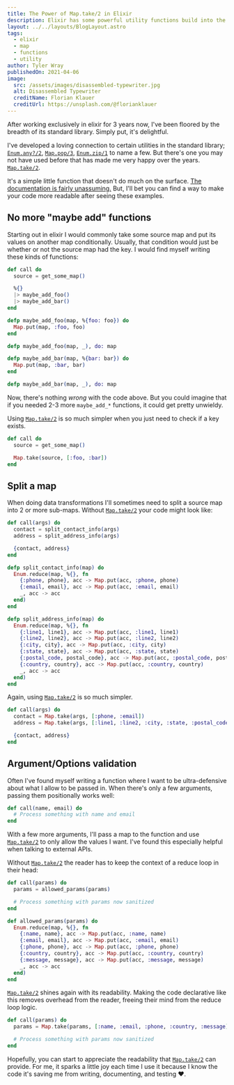 ```yaml
---
title: The Power of Map.take/2 in Elixir
description: Elixir has some powerful utility functions build into the standard library. One of my favorites is Map.take/2. After working exclusively in elixir for 3 years now, I've been floored by the breadth of its standard library. Simply put, it's delightful.
layout: ../../layouts/BlogLayout.astro
tags:
  - elixir
  - map
  - functions
  - utility
author: Tyler Wray
publishedOn: 2021-04-06
image:
  src: /assets/images/disassembled-typewriter.jpg
  alt: Disassembled Typewriter
  creditName: Florian Klauer
  creditUrl: https://unsplash.com/@florianklauer
---
```


After working exclusively in elixir for 3 years now, I've been floored by the breadth of its standard library. Simply put, it's delightful.

I've developed a loving connection to certain utilities in the standard library; [`Enum.any?/2`](https://hexdocs.pm/elixir/Enum.html#any?/2), [`Map.pop/3`](https://hexdocs.pm/elixir/Map.html#pop/3), [`Enum.zip/1`](https://hexdocs.pm/elixir/Enum.html#zip/1) to name a few.
But there's one you may not have used before that has made me very happy over the years. [`Map.take/2`](https://hexdocs.pm/elixir/Map.html#take/2).

It's a simple little function that doesn't do much on the surface. [The documentation is fairly unassuming.](https://hexdocs.pm/elixir/Map.html#take/2)
But, I'll bet you can find a way to make your code more readable after seeing these examples.

## No more "maybe add" functions

Starting out in elixir I would commonly take some source map and put its values on another map conditionally. Usually, that condition would just be
whether or not the source map had the key. I would find myself writing these kinds of functions:

```elixir
def call do
  source = get_some_map()

  %{}
  |> maybe_add_foo()
  |> maybe_add_bar()
end

defp maybe_add_foo(map, %{foo: foo}) do
  Map.put(map, :foo, foo)
end

defp maybe_add_foo(map, _), do: map

defp maybe_add_bar(map, %{bar: bar}) do
  Map.put(map, :bar, bar)
end

defp maybe_add_bar(map, _), do: map
```

Now, there's nothing _wrong_ with the code above. But you could imagine that if you needed 2-3 more `maybe_add_*` functions, it
could get pretty unwieldy.

Using [`Map.take/2`](https://hexdocs.pm/elixir/Map.html#take/2) is so much simpler when you just need to check if a key exists.

```elixir highlight={4}
def call do
  source = get_some_map()

  Map.take(source, [:foo, :bar])
end
```

## Split a map

When doing data transformations I'll sometimes need to split a source map into 2 or more sub-maps. Without [`Map.take/2`](https://hexdocs.pm/elixir/Map.html#take/2) your code might look like:

```elixir
def call(args) do
  contact = split_contact_info(args)
  address = split_address_info(args)

  {contact, address}
end

defp split_contact_info(map) do
  Enum.reduce(map, %{}, fn
    {:phone, phone}, acc -> Map.put(acc, :phone, phone)
    {:email, email}, acc -> Map.put(acc, :email, email)
    _, acc -> acc
  end)
end

defp split_address_info(map) do
  Enum.reduce(map, %{}, fn
    {:line1, line1}, acc -> Map.put(acc, :line1, line1)
    {:line2, line2}, acc -> Map.put(acc, :line2, line2)
    {:city, city}, acc -> Map.put(acc, :city, city)
    {:state, state}, acc -> Map.put(acc, :state, state)
    {:postal_code, postal_code}, acc -> Map.put(acc, :postal_code, postal_code)
    {:country, country}, acc -> Map.put(acc, :country, country)
    _, acc -> acc
  end)
end
```

Again, using [`Map.take/2`](https://hexdocs.pm/elixir/Map.html#take/2) is so much simpler.

```elixir highlight={2-3}
def call(args) do
  contact = Map.take(args, [:phone, :email])
  address = Map.take(args, [:line1, :line2, :city, :state, :postal_code, :country])

  {contact, address}
end
```

## Argument/Options validation

Often I've found myself writing a function where I want to be ultra-defensive about what I allow to be passed in. When there's only a few
arguments, passing them positionally works well:

```elixir
def call(name, email) do
  # Process something with name and email
end
```

With a few more arguments, I'll pass a map to the function and use [`Map.take/2`](https://hexdocs.pm/elixir/Map.html#take/2) to only allow the values I want.
I've found this especially helpful when talking to external APIs.

Without [`Map.take/2`](https://hexdocs.pm/elixir/Map.html#take/2) the reader has to keep the context of a reduce loop in their head:

```elixir
def call(params) do
  params = allowed_params(params)

  # Process something with params now sanitized
end

def allowed_params(params) do
  Enum.reduce(map, %{}, fn
    {:name, name}, acc -> Map.put(acc, :name, name)
    {:email, email}, acc -> Map.put(acc, :email, email)
    {:phone, phone}, acc -> Map.put(acc, :phone, phone)
    {:country, country}, acc -> Map.put(acc, :country, country)
    {:message, message}, acc -> Map.put(acc, :message, message)
    _, acc -> acc
  end)
end
```

[`Map.take/2`](https://hexdocs.pm/elixir/Map.html#take/2) shines again with its readability. Making the code declarative like this removes overhead from the reader,
freeing their mind from the reduce loop logic.

```elixir
def call(params) do
  params = Map.take(params, [:name, :email, :phone, :country, :message])

  # Process something with params now sanitized
end
```

Hopefully, you can start to appreciate the readability that [`Map.take/2`](https://hexdocs.pm/elixir/Map.html#take/2) can provide. For me, it sparks a little joy
each time I use it because I know the code it's saving me from writing, documenting, and testing ❤️.
